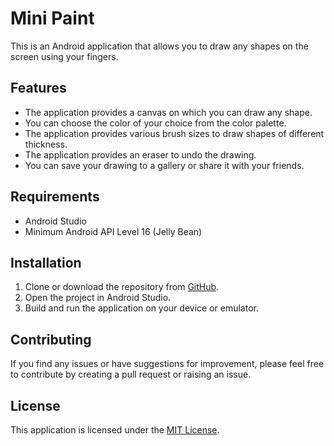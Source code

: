 
# Mini Paint

This is an Android application that allows you to draw any shapes on the screen using your fingers.

## Features

- The application provides a canvas on which you can draw any shape.
- You can choose the color of your choice from the color palette.
- The application provides various brush sizes to draw shapes of different thickness.
- The application provides an eraser to undo the drawing.
- You can save your drawing to a gallery or share it with your friends.

## Requirements

- Android Studio
- Minimum Android API Level 16 (Jelly Bean)

## Installation

1. Clone or download the repository from [GitHub](https://github.com/%7Busername%7D/%7Brepository%7D).
2. Open the project in Android Studio.
3. Build and run the application on your device or emulator.

## Contributing

If you find any issues or have suggestions for improvement, please feel free to contribute by creating a pull request or raising an issue.

## License

This application is licensed under the [MIT License](https://opensource.org/licenses/MIT).
